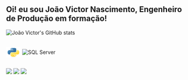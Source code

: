 ## Oi! eu sou João Victor Nascimento, Engenheiro de Produção em formação!

![João Victor's GitHub stats](https://github-readme-stats.vercel.app/api?username=joaovictor-nascimento&show_icons=true&theme=dark)

<div style="display: inline_block"><br>
<img align="center" alt="joao-Python" height="30" width="40" src="https://raw.githubusercontent.com/devicons/devicon/master/icons/python/python-original.svg">
<img align="center" alt="SQL Server" height="30" width="40" src="https://cdn.jsdelivr.net/gh/devicons/devicon/icons/microsoftsqlserver/microsoftsqlserver-plain.svg">
</div>

 ##
  
<div> 
  
<a href="https://instagram.com/joao_srobson" target="_blank"><img src="https://img.shields.io/badge/-Instagram-%23E4405F?style=for-the-badge&logo=instagram&logoColor=white" target="_blank"></a>
 <a href = "mailto:vitonascimento142@gmail.com"><img src="https://img.shields.io/badge/-Gmail-%23333?style=for-the-badge&logo=gmail&logoColor=white" target="_blank"></a>
<a href="https://www.linkedin.com/in/jo%C3%A3o-nascimento-49010227b?utm_source=share&utm_campaign=share_via&utm_content=profile&utm_medium=ios_app" target="_blank"><img src="https://img.shields.io/badge/-LinkedIn-%230077B5?style=for-the-badge&logo=linkedin&logoColor=white" target="_blank"></a> 
</div>


